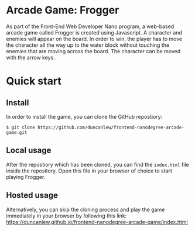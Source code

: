 Arcade Game: Frogger
===============================

As part of the Front-End Web Developer Nano program, a web-based arcade game called Frogger is created using Javascript. A character and enemies will appear on the board. In order to win, the player has to move the character all the way up to the water block without touching the enemies that are moving across the board. The character can be moved with the arrow keys.

# Quick start
## Install
In order to install the game, you can clone the GitHub repostiory:
```
$ git clone https://github.com/duncanlew/frontend-nanodegree-arcade-game.git
```

## Local usage
After the repostiory which has been cloned, you can find the ```index.html``` file inside the repository. Open this file in your browser of choice to start playing Frogger.

## Hosted usage
Alternatively, you can skip the cloning process and play the game immediately in your browser by following this link: https://duncanlew.github.io/frontend-nanodegree-arcade-game/index.html